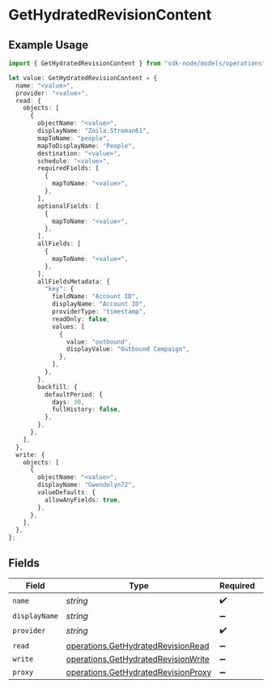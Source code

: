 # GetHydratedRevisionContent

## Example Usage

```typescript
import { GetHydratedRevisionContent } from "sdk-node/models/operations";

let value: GetHydratedRevisionContent = {
  name: "<value>",
  provider: "<value>",
  read: {
    objects: [
      {
        objectName: "<value>",
        displayName: "Zoila.Stroman61",
        mapToName: "people",
        mapToDisplayName: "People",
        destination: "<value>",
        schedule: "<value>",
        requiredFields: [
          {
            mapToName: "<value>",
          },
        ],
        optionalFields: [
          {
            mapToName: "<value>",
          },
        ],
        allFields: [
          {
            mapToName: "<value>",
          },
        ],
        allFieldsMetadata: {
          "key": {
            fieldName: "Account ID",
            displayName: "Account ID",
            providerType: "timestamp",
            readOnly: false,
            values: [
              {
                value: "outbound",
                displayValue: "Outbound Campaign",
              },
            ],
          },
        },
        backfill: {
          defaultPeriod: {
            days: 30,
            fullHistory: false,
          },
        },
      },
    ],
  },
  write: {
    objects: [
      {
        objectName: "<value>",
        displayName: "Gwendolyn72",
        valueDefaults: {
          allowAnyFields: true,
        },
      },
    ],
  },
};
```

## Fields

| Field                                                                                      | Type                                                                                       | Required                                                                                   | Description                                                                                |
| ------------------------------------------------------------------------------------------ | ------------------------------------------------------------------------------------------ | ------------------------------------------------------------------------------------------ | ------------------------------------------------------------------------------------------ |
| `name`                                                                                     | *string*                                                                                   | :heavy_check_mark:                                                                         | N/A                                                                                        |
| `displayName`                                                                              | *string*                                                                                   | :heavy_minus_sign:                                                                         | N/A                                                                                        |
| `provider`                                                                                 | *string*                                                                                   | :heavy_check_mark:                                                                         | N/A                                                                                        |
| `read`                                                                                     | [operations.GetHydratedRevisionRead](../../models/operations/gethydratedrevisionread.md)   | :heavy_minus_sign:                                                                         | N/A                                                                                        |
| `write`                                                                                    | [operations.GetHydratedRevisionWrite](../../models/operations/gethydratedrevisionwrite.md) | :heavy_minus_sign:                                                                         | N/A                                                                                        |
| `proxy`                                                                                    | [operations.GetHydratedRevisionProxy](../../models/operations/gethydratedrevisionproxy.md) | :heavy_minus_sign:                                                                         | N/A                                                                                        |